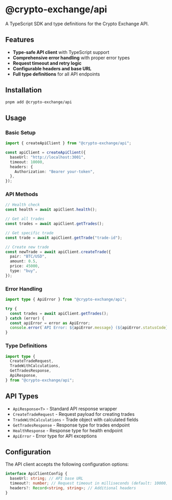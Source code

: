 # @crypto-exchange/api

A TypeScript SDK and type definitions for the Crypto Exchange API.

## Features

- **Type-safe API client** with TypeScript support
- **Comprehensive error handling** with proper error types
- **Request timeout and retry logic**
- **Configurable headers and base URL**
- **Full type definitions** for all API endpoints

## Installation

```bash
pnpm add @crypto-exchange/api
```

## Usage

### Basic Setup

```typescript
import { createApiClient } from "@crypto-exchange/api";

const apiClient = createApiClient({
  baseUrl: "http://localhost:3001",
  timeout: 10000,
  headers: {
    Authorization: "Bearer your-token",
  },
});
```

### API Methods

```typescript
// Health check
const health = await apiClient.health();

// Get all trades
const trades = await apiClient.getTrades();

// Get specific trade
const trade = await apiClient.getTrade("trade-id");

// Create new trade
const newTrade = await apiClient.createTrade({
  pair: "BTC/USD",
  amount: 0.5,
  price: 45000,
  type: "buy",
});
```

### Error Handling

```typescript
import type { ApiError } from "@crypto-exchange/api";

try {
  const trades = await apiClient.getTrades();
} catch (error) {
  const apiError = error as ApiError;
  console.error(`API Error: ${apiError.message} (${apiError.statusCode})`);
}
```

### Type Definitions

```typescript
import type {
  CreateTradeRequest,
  TradeWithCalculations,
  GetTradesResponse,
  ApiResponse,
} from "@crypto-exchange/api";
```

## API Types

- `ApiResponse<T>` - Standard API response wrapper
- `CreateTradeRequest` - Request payload for creating trades
- `TradeWithCalculations` - Trade object with calculated fields
- `GetTradesResponse` - Response type for trades endpoint
- `HealthResponse` - Response type for health endpoint
- `ApiError` - Error type for API exceptions

## Configuration

The API client accepts the following configuration options:

```typescript
interface ApiClientConfig {
  baseUrl: string; // API base URL
  timeout?: number; // Request timeout in milliseconds (default: 10000)
  headers?: Record<string, string>; // Additional headers
}
```

